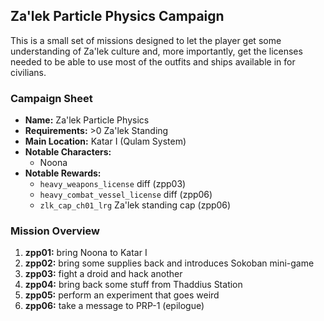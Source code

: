 ## Za'lek Particle Physics Campaign

This is a small set of missions designed to let the player get some understanding of Za'lek culture and, more importantly, get the licenses needed to be able to use most of the outfits and ships available in for civilians.

### Campaign Sheet

* **Name:** Za'lek Particle Physics
* **Requirements:** >0 Za'lek Standing
* **Main Location:** Katar I (Qulam System)
* **Notable Characters:**
   * Noona
* **Notable Rewards:**
   * `heavy_weapons_license` diff (zpp03)
   * `heavy_combat_vessel_license` diff (zpp06)
   * `zlk_cap_ch01_lrg` Za'lek standing cap (zpp06)

### Mission Overview

1. **zpp01:** bring Noona to Katar I
1. **zpp02:** bring some supplies back and introduces Sokoban mini-game
1. **zpp03:** fight a droid and hack another
1. **zpp04:** bring back some stuff from Thaddius Station
1. **zpp05:** perform an experiment that goes weird
1. **zpp06:** take a message to PRP-1 (epilogue)
